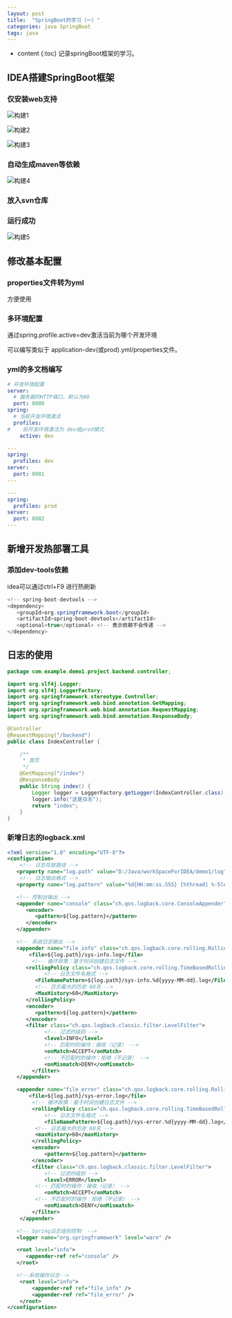 ```yaml
---
layout: post
title:  "SpringBoot的学习（一）"
categories: java SpringBoot
tags: java
---
```


* content
{:toc}
记录springBoot框架的学习。

<!--excerpt-->

##  IDEA搭建SpringBoot框架

###  仅安装web支持

![构建1](https://yingjiusheng.github.io/images/springboot/1.png)

![构建2](https://yingjiusheng.github.io/images/springboot/2.png)

![构建3](https://yingjiusheng.github.io/images/springboot/3.png)

###  自动生成maven等依赖

![构建4](https://yingjiusheng.github.io/images/springboot/4.png)

###  放入svn仓库

###  运行成功

![构建5](https://yingjiusheng.github.io/images/springboot/5.png)

##  修改基本配置

###  properties文件转为yml

方便使用

### 多环境配置

通过spring.profile.active=dev激活当前为哪个开发环境

可以编写类似于 application-dev(或prod).yml/properties文件。

###  yml的多文档编写

`````yml
# 开发环境配置
server:
  # 服务器的HTTP端口，默认为80
  port: 8080
spring:
  # 当前开发环境激活
  profiles:
#    前开发环境激活为 dev或prod模式
    active: dev

---
spring:
  profiles: dev
server:
  port: 8081
---

---
spring:
  profiles: prod
server:
  port: 8082
---
`````

##  新增开发热部署工具

###  添加dev-tools依赖

idea可以通过ctrl+F9 进行热刷新

```java
<!-- spring-boot-devtools -->
<dependency>
   <groupId>org.springframework.boot</groupId>
   <artifactId>spring-boot-devtools</artifactId>
   <optional>true</optional> <!-- 表示依赖不会传递 -->
</dependency>
```

##  日志的使用

```java
package com.example.demo1.project.backend.controller;

import org.slf4j.Logger;
import org.slf4j.LoggerFactory;
import org.springframework.stereotype.Controller;
import org.springframework.web.bind.annotation.GetMapping;
import org.springframework.web.bind.annotation.RequestMapping;
import org.springframework.web.bind.annotation.ResponseBody;

@Controller
@RequestMapping("/backend")
public class IndexController {

    /**
     * 首页
     */
    @GetMapping("/index")
    @ResponseBody
    public String index() {
        Logger logger = LoggerFactory.getLogger(IndexController.class);
        logger.info("这是日志");
        return "index";
    }
}
```

###  新增日志的logback.xml

```xml
<?xml version="1.0" encoding="UTF-8"?>
<configuration>
    <!-- 日志存放路径 -->
   <property name="log.path" value="D:/Java/workSpaceForIDEA/demo1/log" />
    <!-- 日志输出格式 -->
   <property name="log.pattern" value="%d{HH:mm:ss.SSS} [%thread] %-5level %logger{20} - [%method,%line] - %msg%n" />

   <!-- 控制台输出 -->
   <appender name="console" class="ch.qos.logback.core.ConsoleAppender">
      <encoder>
         <pattern>${log.pattern}</pattern>
      </encoder>
   </appender>

   <!-- 系统日志输出 -->
   <appender name="file_info" class="ch.qos.logback.core.rolling.RollingFileAppender">
       <file>${log.path}/sys-info.log</file>
        <!-- 循环政策：基于时间创建日志文件 -->
      <rollingPolicy class="ch.qos.logback.core.rolling.TimeBasedRollingPolicy">
            <!-- 日志文件名格式 -->
         <FileNamePattern>${log.path}/sys-info.%d{yyyy-MM-dd}.log</FileNamePattern>
         <!-- 日志最大的历史 60天 -->
         <MaxHistory>60</MaxHistory>
      </rollingPolicy>
      <encoder>
         <pattern>${log.pattern}</pattern>
      </encoder>
      <filter class="ch.qos.logback.classic.filter.LevelFilter">
            <!-- 过滤的级别 -->
            <level>INFO</level>
            <!-- 匹配时的操作：接收（记录） -->
            <onMatch>ACCEPT</onMatch>
            <!-- 不匹配时的操作：拒绝（不记录） -->
            <onMismatch>DENY</onMismatch>
        </filter>
   </appender>

   <appender name="file_error" class="ch.qos.logback.core.rolling.RollingFileAppender">
       <file>${log.path}/sys-error.log</file>
        <!-- 循环政策：基于时间创建日志文件 -->
        <rollingPolicy class="ch.qos.logback.core.rolling.TimeBasedRollingPolicy">
            <!-- 日志文件名格式 -->
            <fileNamePattern>${log.path}/sys-error.%d{yyyy-MM-dd}.log</fileNamePattern>
         <!-- 日志最大的历史 60天 -->
         <maxHistory>60</maxHistory>
        </rollingPolicy>
        <encoder>
            <pattern>${log.pattern}</pattern>
        </encoder>
        <filter class="ch.qos.logback.classic.filter.LevelFilter">
            <!-- 过滤的级别 -->
            <level>ERROR</level>
         <!-- 匹配时的操作：接收（记录） -->
            <onMatch>ACCEPT</onMatch>
         <!-- 不匹配时的操作：拒绝（不记录） -->
            <onMismatch>DENY</onMismatch>
        </filter>
    </appender>

   <!-- Spring日志级别控制  -->
   <logger name="org.springframework" level="warn" />

   <root level="info">
      <appender-ref ref="console" />
   </root>

   <!--系统操作日志-->
    <root level="info">
        <appender-ref ref="file_info" />
        <appender-ref ref="file_error" />
    </root>
</configuration>
```